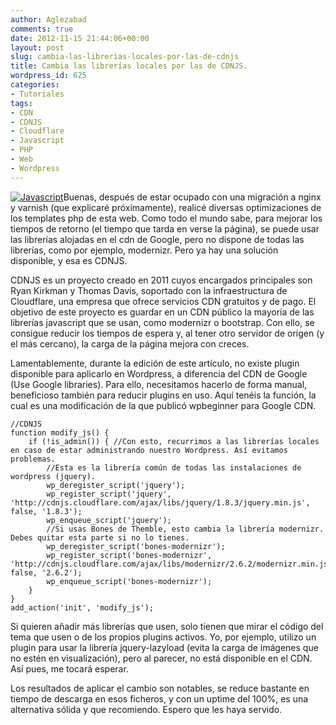 ```yaml
---
author: Aglezabad
comments: true
date: 2012-11-15 21:44:06+00:00
layout: post
slug: cambia-las-librerias-locales-por-las-de-cdnjs
title: Cambia las librerías locales por las de CDNJS.
wordpress_id: 625
categories:
- Tutoriales
tags:
- CDN
- CDNJS
- Cloudflare
- Javascript
- PHP
- Web
- Wordpress
---
```


[![Javascript](http://www.interusers.eu/wp-content/uploads/2012/11/JavaScript-logo.png)](http://www.interusers.eu/wp-content/uploads/2012/11/JavaScript-logo.png)Buenas, después de estar ocupado con una migración a nginx y varnish (que explicaré próximamente), realicé diversas optimizaciones de los templates php de esta web. Como todo el mundo sabe, para mejorar los tiempos de retorno (el tiempo que tarda en verse la página), se puede usar las librerías alojadas en el cdn de Google, pero no dispone de todas las librerías, como por ejemplo, modernizr. Pero ya hay una solución disponible, y esa es CDNJS.

CDNJS es un proyecto creado en 2011 cuyos encargados principales son Ryan Kirkman y Thomas Davis, soportado con la infraestructura de Cloudflare, una empresa que ofrece servicios CDN gratuitos y de pago. El objetivo de este proyecto es guardar en un CDN público la mayoría de las librerías javascript que se usan, como modernizr o bootstrap. Con ello, se consigue reducir los tiempos de espera y, al tener otro servidor de origen (y el más cercano), la carga de la página mejora con creces.<!-- more -->

Lamentablemente, durante la edición de este artículo, no existe plugin disponible para aplicarlo en Wordpress, a diferencia del CDN de Google (Use Google libraries). Para ello, necesitamos hacerlo de forma manual, beneficioso también para reducir plugins en uso. Aquí tenéis la función, la cual es una modificación de la que publicó wpbeginner para Google CDN.

    
    //CDNJS
    function modify_js() {
        if (!is_admin()) { //Con esto, recurrimos a las librerías locales en caso de estar administrando nuestro Wordpress. Así evitamos problemas.
            //Esta es la librería común de todas las instalaciones de wordpress (jquery).
            wp_deregister_script('jquery');
            wp_register_script('jquery', 'http://cdnjs.cloudflare.com/ajax/libs/jquery/1.8.3/jquery.min.js', false, '1.8.3');
            wp_enqueue_script('jquery');
            //Si usas Bones de Themble, esto cambia la librería modernizr. Debes quitar esta parte si no lo tienes.
            wp_deregister_script('bones-modernizr');
            wp_register_script('bones-modernizr', 'http://cdnjs.cloudflare.com/ajax/libs/modernizr/2.6.2/modernizr.min.js', false, '2.6.2');
            wp_enqueue_script('bones-modernizr');
        }
    }
    add_action('init', 'modify_js');


Si quieren añadir más librerías que usen, solo tienen que mirar el código del tema que usen o de los propios plugins activos. Yo, por ejemplo, utilizo un plugin para usar la librería jquery-lazyload (evita la carga de imágenes que no estén en visualización), pero al parecer, no está disponible en el CDN. Así pues, me tocará esperar.

Los resultados de aplicar el cambio son notables, se reduce bastante en tiempo de descarga en esos ficheros, y con un uptime del 100%, es una alternativa sólida y que recomiendo. Espero que les haya servido.
